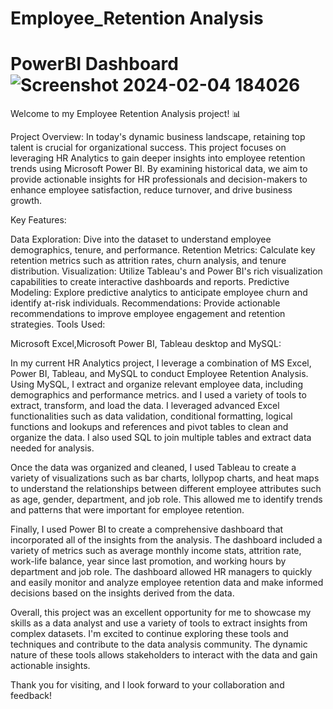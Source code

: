 # Employee_Retention Analysis

# PowerBI Dashboard![Screenshot 2024-02-04 184026](https://github.com/sgithub/HR_Analytics/assets/122961957/4ef58e8f-9305-479e-ac27-7e728220f392)
Welcome to my Employee Retention Analysis project! 📊

Project Overview: In today's dynamic business landscape, retaining top talent is crucial for organizational success. This project focuses on leveraging HR Analytics to gain deeper insights into employee retention trends using Microsoft Power BI. By examining historical data, we aim to provide actionable insights for HR professionals and decision-makers to enhance employee satisfaction, reduce turnover, and drive business growth.

Key Features:

Data Exploration: Dive into the dataset to understand employee demographics, tenure, and performance. Retention Metrics: Calculate key retention metrics such as attrition rates, churn analysis, and tenure distribution. Visualization: Utilize Tableau's and Power BI's rich visualization capabilities to create interactive dashboards and reports. Predictive Modeling: Explore predictive analytics to anticipate employee churn and identify at-risk individuals. Recommendations: Provide actionable recommendations to improve employee engagement and retention strategies. Tools Used:

Microsoft Excel,Microsoft Power BI, Tableau desktop and MySQL:

In my current HR Analytics project, I leverage a combination of MS Excel, Power BI, Tableau, and MySQL to conduct Employee Retention Analysis. Using MySQL, I extract and organize relevant employee data, including demographics and performance metrics. and I used a variety of tools to extract, transform, and load the data. I leveraged advanced Excel functionalities such as data validation, conditional formatting, logical functions and lookups and references and pivot tables to clean and organize the data. I also used SQL to join multiple tables and extract data needed for analysis.

Once the data was organized and cleaned, I used Tableau to create a variety of visualizations such as bar charts, lollypop charts, and heat maps to understand the relationships between different employee attributes such as age, gender, department, and job role. This allowed me to identify trends and patterns that were important for employee retention.

Finally, I used Power BI to create a comprehensive dashboard that incorporated all of the insights from the analysis. The dashboard included a variety of metrics such as average monthly income stats, attrition rate, work-life balance, year since last promotion, and working hours by department and job role. The dashboard allowed HR managers to quickly and easily monitor and analyze employee retention data and make informed decisions based on the insights derived from the data.

Overall, this project was an excellent opportunity for me to showcase my skills as a data analyst and use a variety of tools to extract insights from complex datasets. I'm excited to continue exploring these tools and techniques and contribute to the data analysis community. The dynamic nature of these tools allows stakeholders to interact with the data and gain actionable insights.

Thank you for visiting, and I look forward to your collaboration and feedback!
